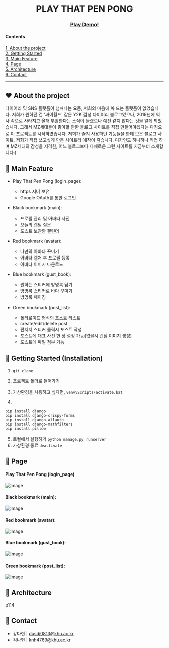 <div align="center">

# PLAY THAT PEN PONG

### [Play Demo!](https://youtu.be/cwx__TPskns)

</div>

#### Contents
[1. About the project](#❤-About-the-project)  
[2. Getting Started](#💛-Getting-Started-(Installation))  
[3. Main Feature](#🧡-Main-Feature)  
[4. Page](#💚-Page)  
[5. Architecture](#💙-Architecture)  
[6. Contact](#💜-contact)  

------------------------
## ❤ About the project
다이어리 및 SNS 플랫폼이 넘쳐나는 요즘, 저희의 마음에 쏙 드는 플랫폼이 없었습니다. 저희가 원하던 건 '싸이월드' 같은 Y2K 감성 다이어리 블로그였으나, 2019년에 역사 속으로 사라지고 올해 부활한다는 소식이 들렸으나 예전 같지 않다는 것을 알게 되었습니다. 그래서 MZ세대들이 좋아할 만한 블로그 사이트를 직접 만들어야겠다는 다짐으로 이 프로젝트를 시작하였습니다. 저희가 즐겨 사용하던 기능들을 한데 모은 블로그 사이트, 저희가 직접 쓰고싶게 만든 사이트라 애착이 깊습니다. 디자인도 하나하나 직접 하며 MZ세대의 감성을 저격한, 어느 블로그보다 다채로운 그런 사이트를 지금부터 소개합니다:)

## 🧡 Main Feature
- Play That Pen Pong (login_page):
  - https 서버 보유
  - Google OAuth를 통한 로그인

- Black bookmark (main):
  - 프로필 관리 및 아바타 사진
  - 오늘의 랜덤 질문
  - 포스트 보관함 캘린더

- Red bookmark (avatar):
  - 나만의 아바타 꾸미기
  - 아바타 캡처 후 프로필 등록
  - 아바타 이미지 다운로드

- Blue bookmark (gust_book):
  - 원하는 스티커에 방명록 담기
  - 방명록 스티커로 바다 꾸미기
  - 방명록 페이징

- Green bookmark (post_list):
  - 폴라로이드 형식의 포스트 리스트
  - create/edit/delete post
  - 편지지 스티커 클릭시 포스트 작성
  - 포스트에 대표 사진 한 장 설정 가능(없을시 랜덤 이미지 생성)
  - 포스트에 파일 첨부 가능

## 💛 Getting Started (Installation)
1. ```git clone```

2. 프로젝트 폴더로 들어가기

3. 가상환경을 사용하고 싶다면, ```venv\Scripts\activate.bat```

4. 
```
pip install django
pip install django-crispy-forms
pip install django-allauth
pip install django-mathfilters
pip install pillow
```

5. 로컬에서 실행하기 ```python manage.py runserver```
6. 가상환경 종료 ```deactivate```

## 💚 Page
#### Play That Pen Pong (login_page)
![image](https://user-images.githubusercontent.com/71493251/202917619-38240747-0615-4b2d-ad50-1ade80d72a85.png)

#### Black bookmark (main):
![image](https://user-images.githubusercontent.com/71493251/202917341-f9df35be-b297-4226-9006-9682e1b5fa6e.png)

#### Red bookmark (avatar):
![image](https://user-images.githubusercontent.com/71493251/202917502-655c266d-ca7d-47fc-931f-47ca2c95b273.png)

#### Blue bookmark (gust_book):
![image](https://user-images.githubusercontent.com/71493251/202917575-fae61e95-54d5-4632-82ef-0345ac0d6118.png)

#### Green bookmark (post_list):
![image](https://user-images.githubusercontent.com/71493251/202917601-120cd9a9-8110-41d2-8de9-755fa795bc37.png)

## 💙 Architecture
p114
## 💜 Contact
- 강다현 | dusdj0813@khu.ac.kr
- 김나현 | knh4769@khu.ac.kr
